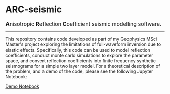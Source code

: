 # ARC-seismic

<span style="font-size:larger;"><b><span style="font-size:large;">A</span></b>nisotropic <b>R</b>eflection <b>C</b>oefficient seismic modelling software.</span>
***

This repository contains code developed as part of my Geophysics MSci Master's project exploring the limitations of full-waveform inversion due to elastic effects. Specifically, this code can be used to model reflection coefficients, conduct monte carlo simulations to explore the parameter space, and convert reflection coefficients into finite frequency synthetic seismograms for a simple two layer model. For a theoretical description of the problem, and a demo of the code, please see the following Jupyter Notebook:

[Demo Notebook](https://nbviewer.jupyter.org/github/GeorgeWilliamStrong/ARC-Seismic/blob/main/ARC-seismic%20demo.ipynb?flush_cache=true)

